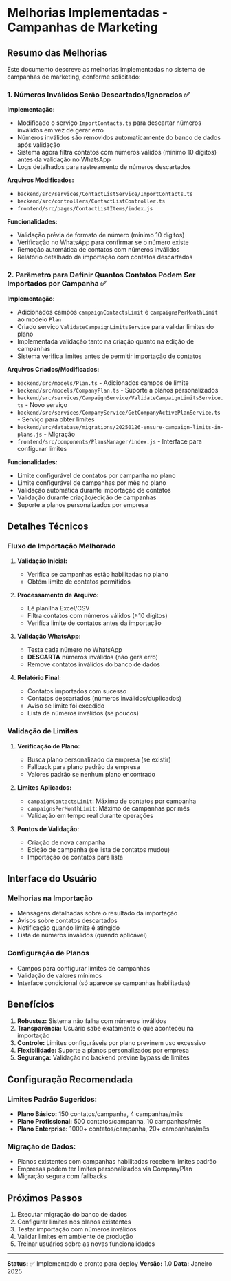 # Melhorias Implementadas - Campanhas de Marketing

## Resumo das Melhorias

Este documento descreve as melhorias implementadas no sistema de campanhas de marketing, conforme solicitado:

### 1. Números Inválidos Serão Descartados/Ignorados ✅

**Implementação:**
- Modificado o serviço `ImportContacts.ts` para descartar números inválidos em vez de gerar erro
- Números inválidos são removidos automaticamente do banco de dados após validação
- Sistema agora filtra contatos com números válidos (mínimo 10 dígitos) antes da validação no WhatsApp
- Logs detalhados para rastreamento de números descartados

**Arquivos Modificados:**
- `backend/src/services/ContactListService/ImportContacts.ts`
- `backend/src/controllers/ContactListController.ts`
- `frontend/src/pages/ContactListItems/index.js`

**Funcionalidades:**
- Validação prévia de formato de número (mínimo 10 dígitos)
- Verificação no WhatsApp para confirmar se o número existe
- Remoção automática de contatos com números inválidos
- Relatório detalhado da importação com contatos descartados

### 2. Parâmetro para Definir Quantos Contatos Podem Ser Importados por Campanha ✅

**Implementação:**
- Adicionados campos `campaignContactsLimit` e `campaignsPerMonthLimit` ao modelo `Plan`
- Criado serviço `ValidateCampaignLimitsService` para validar limites do plano
- Implementada validação tanto na criação quanto na edição de campanhas
- Sistema verifica limites antes de permitir importação de contatos

**Arquivos Criados/Modificados:**
- `backend/src/models/Plan.ts` - Adicionados campos de limite
- `backend/src/models/CompanyPlan.ts` - Suporte a planos personalizados
- `backend/src/services/CampaignService/ValidateCampaignLimitsService.ts` - Novo serviço
- `backend/src/services/CompanyService/GetCompanyActivePlanService.ts` - Serviço para obter limites
- `backend/src/database/migrations/20250126-ensure-campaign-limits-in-plans.js` - Migração
- `frontend/src/components/PlansManager/index.js` - Interface para configurar limites

**Funcionalidades:**
- Limite configurável de contatos por campanha no plano
- Limite configurável de campanhas por mês no plano
- Validação automática durante importação de contatos
- Validação durante criação/edição de campanhas
- Suporte a planos personalizados por empresa

## Detalhes Técnicos

### Fluxo de Importação Melhorado

1. **Validação Inicial:**
   - Verifica se campanhas estão habilitadas no plano
   - Obtém limite de contatos permitidos

2. **Processamento de Arquivo:**
   - Lê planilha Excel/CSV
   - Filtra contatos com números válidos (≥10 dígitos)
   - Verifica limite de contatos antes da importação

3. **Validação WhatsApp:**
   - Testa cada número no WhatsApp
   - **DESCARTA** números inválidos (não gera erro)
   - Remove contatos inválidos do banco de dados

4. **Relatório Final:**
   - Contatos importados com sucesso
   - Contatos descartados (números inválidos/duplicados)
   - Aviso se limite foi excedido
   - Lista de números inválidos (se poucos)

### Validação de Limites

1. **Verificação de Plano:**
   - Busca plano personalizado da empresa (se existir)
   - Fallback para plano padrão da empresa
   - Valores padrão se nenhum plano encontrado

2. **Limites Aplicados:**
   - `campaignContactsLimit`: Máximo de contatos por campanha
   - `campaignsPerMonthLimit`: Máximo de campanhas por mês
   - Validação em tempo real durante operações

3. **Pontos de Validação:**
   - Criação de nova campanha
   - Edição de campanha (se lista de contatos mudou)
   - Importação de contatos para lista

## Interface do Usuário

### Melhorias na Importação
- Mensagens detalhadas sobre o resultado da importação
- Avisos sobre contatos descartados
- Notificação quando limite é atingido
- Lista de números inválidos (quando aplicável)

### Configuração de Planos
- Campos para configurar limites de campanhas
- Validação de valores mínimos
- Interface condicional (só aparece se campanhas habilitadas)

## Benefícios

1. **Robustez:** Sistema não falha com números inválidos
2. **Transparência:** Usuário sabe exatamente o que aconteceu na importação
3. **Controle:** Limites configuráveis por plano previnem uso excessivo
4. **Flexibilidade:** Suporte a planos personalizados por empresa
5. **Segurança:** Validação no backend previne bypass de limites

## Configuração Recomendada

### Limites Padrão Sugeridos:
- **Plano Básico:** 150 contatos/campanha, 4 campanhas/mês
- **Plano Profissional:** 500 contatos/campanha, 10 campanhas/mês
- **Plano Enterprise:** 1000+ contatos/campanha, 20+ campanhas/mês

### Migração de Dados:
- Planos existentes com campanhas habilitadas recebem limites padrão
- Empresas podem ter limites personalizados via CompanyPlan
- Migração segura com fallbacks

## Próximos Passos

1. Executar migração do banco de dados
2. Configurar limites nos planos existentes
3. Testar importação com números inválidos
4. Validar limites em ambiente de produção
5. Treinar usuários sobre as novas funcionalidades

---

**Status:** ✅ Implementado e pronto para deploy
**Versão:** 1.0
**Data:** Janeiro 2025